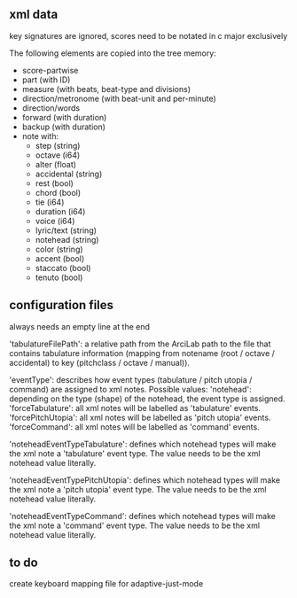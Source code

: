 
## xml data

key signatures are ignored, scores need to be notated in c major exclusively

The following elements are copied into the tree memory:

- score-partwise
- part (with ID)
- measure (with beats, beat-type and divisions)
- direction/metronome (with beat-unit and per-minute)
- direction/words
- forward (with duration)
- backup (with duration)
- note with:
  - step (string)
  - octave (i64)
  - alter (float)
  - accidental (string)
  - rest (bool)
  - chord (bool)
  - tie (i64)
  - duration (i64)
  - voice (i64)
  - lyric/text (string)
  - notehead (string)
  - color (string)
  - accent (bool)
  - staccato (bool)
  - tenuto (bool)


## configuration files

always needs an empty line at the end

'tabulatureFilePath': a relative path from the ArciLab path to the file that contains
tabulature information (mapping from notename (root / octave / accidental) to key
(pitchclass / octave / manual)).

'eventType': describes how event types (tabulature / pitch utopia / command) are assigned
to xml notes. Possible values:
  'notehead': depending on the type (shape) of the notehead, the event type is assigned.
  'forceTabulature': all xml notes will be labelled as 'tabulature' events.
  'forcePitchUtopia': all xml notes will be labelled as 'pitch utopia' events.
  'forceCommand': all xml notes will be labelled as 'command' events.

'noteheadEventTypeTabulature': defines which notehead types will make the xml note a
'tabulature' event type. The value needs to be the xml notehead value literally.

'noteheadEventTypePitchUtopia': defines which notehead types will make the xml note a
'pitch utopia' event type. The value needs to be the xml notehead value literally.

'noteheadEventTypeCommand': defines which notehead types will make the xml note a
'command' event type. The value needs to be the xml notehead value literally.


## to do

create keyboard mapping file for adaptive-just-mode



